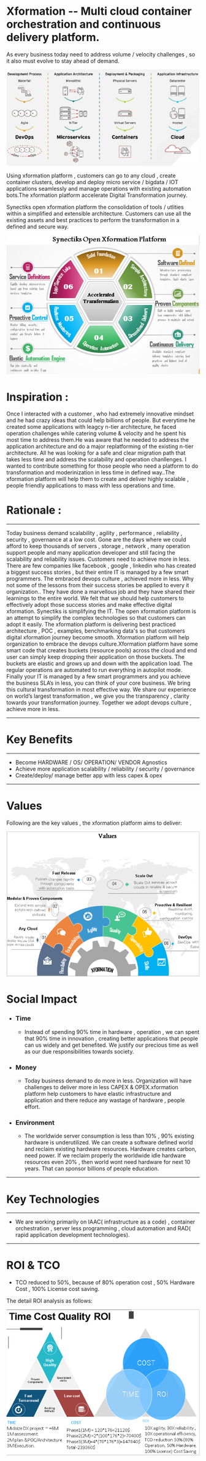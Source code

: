 # **Xformation -- Multi cloud container orchestration and continuous delivery platform.**

As every business today need to address volume / velocity challenges , so it also must evolve to stay ahead of demand.

![](/assets/it-evolve.png)

Using xformation platform , customers can go to any cloud , create container clusters, develop and deploy micro service / bigdata / IOT applications seamlessly and manage operations with existing automation bots.The xformation platform accelerate   Digital Transformation journey. 

Synectiks open xformation platform the consolidation of tools / utlities within a simplified and extensible architecture. Customers can use all the existing assets and best practices to perform  the transformation in a defined and secure way.

![](/assets/xformation.png)

# Inspiration :

Once I interacted with a customer , who had extremely innovative mindset and he had crazy ideas that could help billions of people. But everytime he created some applications  with leagcy n-tier architecture, he faced operation challenges while catering volume & velocity and he spent his most time to address them.He was aware that he needed to address the application architecture and do a major replatforming of the existing n-tier architecture. All he was looking for a safe and clear migration path that takes less time and address the scalability and operation chanllenges. I wanted to contribute something for those people who need a platform to do transformation and moderinization in less time in defined way..The xformation platform will help them to create and deliver  highly scalable , people friendly applications to mass with less operations and time.

# Rationale :

---

Today business demand scalability , agility , performance , reliability , security , governance at a low cost. Gone are the days where we could afford to keep thousands of servers , storage , network , many operation support people and many application developer and still facing the scalability and reliability issues. Customers need to achieve more in less. There are few companies like facebook , google , linkedin who has created a biggest success stories , but their entire IT is managed by a few smart programmers. The embraced devops culture , achieved more in less. Why not some of the lessons from their success stories be applied to every it organization.. They have done a marvellous job and they have shared their learnings to the entire world. We felt that we should help customers to effectively adopt those success stories and make effective digital xformation. Synectiks is simplifying the IT. The open xformation  platform is an attempt to simplify the complex technologies so that customers can adopt it easily. The xformation platform is delivering best practiced architecture , POC , examples, benchmarking data's so that customers digital xformation journey become smooth. Xformation platform will help organization to embrace the devops culture.Xformation platform  have some smart code that creates buckets \(resource pools\) across the cloud and end user can  simply keep dropping their application on those buckets. The buckets are elastic and grows up and down with the application load. The regular operations are automated to run everything in autopilot mode. Finally your IT is managed by a few smart programmers and you achieve the business SLA’s in less, you can think of your core business. We bring this cultural transformation in most effective way. We share our experience on world’s largest transformation , we give you the transparency , clarity towards your transformation journey. Together we adopt devops culture , achieve more in less.

---

# Key Benefits

---

* Become HARDWARE / OS/ OPERATION/ VENDOR Agnostics
* Achieve  more application scalability / reliability / security / governance
* Create/deploy/ manage better app with less capex & opex

---

# Values

Following are the key values , the xformation platform aims to deliver:

![](/assets/values.png)

# Social Impact

* ### Time

  * Instead of spending 90% time in hardware , operation , we can spent that 90% time in innovation , creating better applications that  people can us widely and get benefited. We justify our precious time as well as our due responsibilities towards society.
* ### Money

  * Today business demand to do more in less. Organization will have challenges to deliver more in less CAPEX & OPEX.xformation platform help customers to have elastic infrastructure and application and there reduce any wastage of hardware , people effort. 
* ### Environment

  * The worldwide server consumption is less than 10% , 90% existing hardware is underutilized. We can  create a software defined world and reclaim existing hardware resources. Hardware  creates carbon, need power. If we reclaim properly the worldwide idle hardware resources even 20% , then world wont need hardware for next 10 years. That can sponsor billions of people education.

---

# Key Technologies

---

* We are working primarily on IAAC\( infrastructure as a code\) , container orchestration , server less programming , cloud automation and RAD\( rapid application development technologies\).

---

# ROI & TCO

* TCO reduced to 50%, because of 80% operation cost , 50% Hardware Cost , 100% License cost saving.

The detail ROI analysis as follows:

![](/assets/roi.png)

